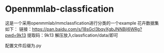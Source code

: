 # Openmmlab-classfication
这是一个采用openmmlab/mmclassfication进行分类的一个example
花卉数据集如下：
链接：https://pan.baidu.com/s/18sGcl3bqvXgbJNNBjI6WRg?pwd=9k13 
提取码：9k13 
解压放入classfication/data/即可

配置文件后缀为.py
